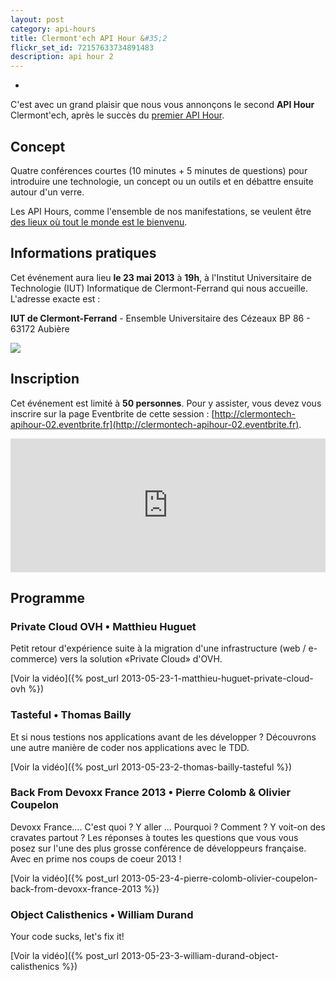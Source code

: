 ```yaml
---
layout: post
category: api-hours
title: Clermont'ech API Hour &#35;2
flickr_set_id: 72157633734891483
description: api hour 2
---
```

-

C'est avec un grand plaisir que nous vous annonçons le second **API Hour**
Clermont'ech, après le succès du [premier API Hour](/api-hours/api-hour-1.html).

## Concept

Quatre conférences courtes (10 minutes + 5 minutes de questions) pour
introduire une technologie, un concept ou un outils et en débattre ensuite
autour d'un verre.

Les API Hours, comme l'ensemble de nos manifestations, se veulent être [des
lieux où tout le monde est le bienvenu](/code-of-conduct.html).

## Informations pratiques

Cet événement aura lieu **le 23 mai 2013** à **19h**, à l'Institut Universitaire
de Technologie (IUT) Informatique de Clermont-Ferrand qui nous accueille.
L'adresse exacte est :

**IUT de Clermont-Ferrand** - Ensemble Universitaire des Cézeaux BP 86 - 63172 Aubière

[![](http://maps.googleapis.com/maps/api/staticmap?center=IUT%20Clermont-Ferrand&size=600x400&sensor=false&markers=color:red|45.76239,3.10908)](https://maps.google.fr/maps?q=IUT+Clermont-Ferrand&ie=UTF-8&ei=R0J-UfSVMoiWhQe98YCIBQ&ved=0CAsQ_AUoAg)


## Inscription

Cet événement est limité à **50 personnes**. Pour y assister, vous devez vous
inscrire sur la page Eventbrite de cette session :
[http://clermontech-apihour-02.eventbrite.fr](http://clermontech-apihour-02.eventbrite.fr).

<iframe src="http://www.eventbrite.fr/tickets-external?eid=5941929471&amp;ref=etckt&amp;v=2" frameborder="0" height="214" width="100%" vspace="0" hspace="0" marginheight="5" marginwidth="5" scrolling="auto" allowtransparency="true">Clermont'ech - Eventbrite</iframe>


## Programme

### Private Cloud OVH • Matthieu Huguet

Petit retour d'expérience suite à la migration d'une infrastructure (web /
e-commerce) vers la solution «Private Cloud» d'OVH.

[Voir la vidéo]({% post_url 2013-05-23-1-matthieu-huguet-private-cloud-ovh %})

### Tasteful • Thomas Bailly

Et si nous testions nos applications avant de les développer ? Découvrons une
autre manière de coder nos applications avec le TDD.

[Voir la vidéo]({% post_url 2013-05-23-2-thomas-bailly-tasteful %})

### Back From Devoxx France 2013 • Pierre Colomb & Olivier Coupelon

Devoxx France.... C'est quoi ? Y aller ... Pourquoi ? Comment  ? Y voit-on des
cravates partout ? Les réponses à toutes les questions que vous vous posez sur
l'une des plus grosse conférence de développeurs française. Avec en prime nos
coups de coeur 2013 !

[Voir la vidéo]({% post_url 2013-05-23-4-pierre-colomb-olivier-coupelon-back-from-devoxx-france-2013 %})

### Object Calisthenics • William Durand

Your code sucks, let's fix it!

[Voir la vidéo]({% post_url 2013-05-23-3-william-durand-object-calisthenics %})
